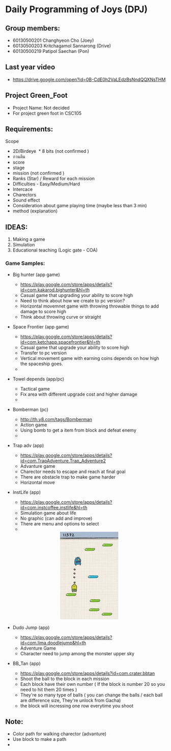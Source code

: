# Daily Programming of Joys (DPJ)
## Group members:
   * 60130500201 Changhyeon Cho (Joey)
   * 60130500203 Kritchagamol Sannarong (Drive)
   * 60130500219 Patipol Saechan (Pon)

## Last year video
  * https://drive.google.com/open?id=0B-CdE0h2VaLEdzBsNndQQXNsTHM

## Project Green_Foot
  * Project Name: Not decided
  * For project green foot in CSC105

## Requirements:
Scope
  * 2D/Birdeye
  * 8 bits (not confirmed )
  * กวนตีน
  * score
  * stage
  * mission (not confirmed )
  * Ranks (Star) / Reward for each mission
  * Difficulties - Easy/Medium/Hard
  * Intercace
  * Charectors
  * Sound effect
  * Consideration about game playing time (maybe less than 3 min)
  * method (explanation)

## IDEAS:
 1. Making a game
 2. Simulation
 3. Educational teaching (Logic gate - COA)

 ### Game Samples:
  * Big hunter (app game)
    - https://play.google.com/store/apps/details?id=com.kakarod.bighunter&hl=th
    - Casual game that upgrading your ability to score high
    - Need to think about how we create to pc version?
    - Horizontal movemnet game with throwing throwable things to add damage to score high
    - Think about throwing curve or straight

  * Space Frontier (app game)
    - https://play.google.com/store/apps/details?id=com.ketchapp.spacefrontier&hl=th
    - Casual game that upgrade your ability to score high
    - Transfer to pc version
    - Vertical movement game with earning coins depends on how high the spaceship goes.
    -

  * Towel depends (app/pc)
    - Tactical game
    - Fix area with different upgrade cost and higher damage
    -

  * Bomberman (pc)
    - http://th.y8.com/tags/Bomberman
    - Action game
    - Using bomb to get a item from block and defeat enemy
    -

  * Trap adv (app)
    - https://play.google.com/store/apps/details?id=com.TrapAdventure.Trap_Adventure2
    - Advanture game
    - Charector needs to escape and reach at final goal
    - There are obstacle trap to make game harder
    - Horizontal move

  * InstLife (app)
    - https://play.google.com/store/apps/details?id=com.instcoffee.instlife&hl=th
    - Simulation game about life
    - No graphic (can add and improve)
    - There are menu and options to select
    -
    
      <div><center><img src = "picture/images.jpeg"> </center></div>

  * Dudo Jump (app)
    - https://play.google.com/store/apps/details?id=com.lima.doodlejump&hl=th
    - Adventure Game
    - Character need to jump among the monster upper sky


  * BB_Tan (app)
    - https://play.google.com/store/apps/details?id=com.crater.bbtan
    - Shoot the ball to the block in each mission
    - Each block have their own number ( If the block is number 20 so you need to hit them 20 times )
    - They're so many type of balls ( you can change the balls / each ball are difference size, They're unlock from Gacha)
    - the block will incressing one row everytime you shoot


## Note:
  * Color path for walking charector (advanture)
  * Use block to make a path
  *

